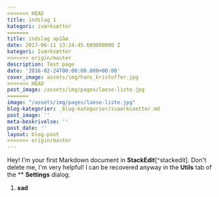 ```yaml
---
<<<<<<< HEAD
title: indslag 1
kategori: iværksætter
=======
title: indslag ap2åø
date: 2017-06-11 13:24:45.609000000 Z
kategori: Iværksætter
>>>>>>> origin/master
description: Test page
dato: '2016-02-24T00:00:00.000+00:00'
cover_image: assets/img/hans_kristoffer.jpg
<<<<<<< HEAD
post_image: /assets/img/pages/laese-liste.jpg
=======
image: "/assets/img/pages/laese-liste.jpg"
blog-kategorier: _blog-kategorier/ivaerksaetter.md
post_image: ''
meta-beskrivelse: ''
post_date: ''
layout: blog-post
>>>>>>> origin/master
---
```


Hey! I'm your first Markdown document in **StackEdit**[^stackedit]. Don't delete me, I'm very helpful! I can be recovered anyway in the **Utils** tab of the ** **Settings** dialog.

1. **sad**

